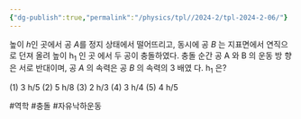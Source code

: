 ```yaml
---
{"dg-publish":true,"permalink":"/physics/tpl//2024-2/tpl-2024-2-06/"}
---
```



높이 $h$인 곳에서 공 $A$를 정지 상태에서 떨어뜨리고, 동시에 공 $B$ 는 지표면에서 연직으로 던져 올려 높이 $\mathrm{h}_{1}$ 인 곳 에서 두 공이 충돌하였다. 충돌 순간 공 A 와 B 의 운동 방 향은 서로 반대이며, 공 $A$ 의 속력은 공 $B$ 의 속력의 3 배였 다. $\mathrm{h}_{1}$ 은?

(1) $3 \mathrm{~h} / 5$
(2) $5 \mathrm{~h} / 8$
(3) $2 \mathrm{~h} / 3$
(4) $3 \mathrm{~h} / 4$
(5) $4 \mathrm{~h} / 5$


#역학 #충돌 #자유낙하운동
